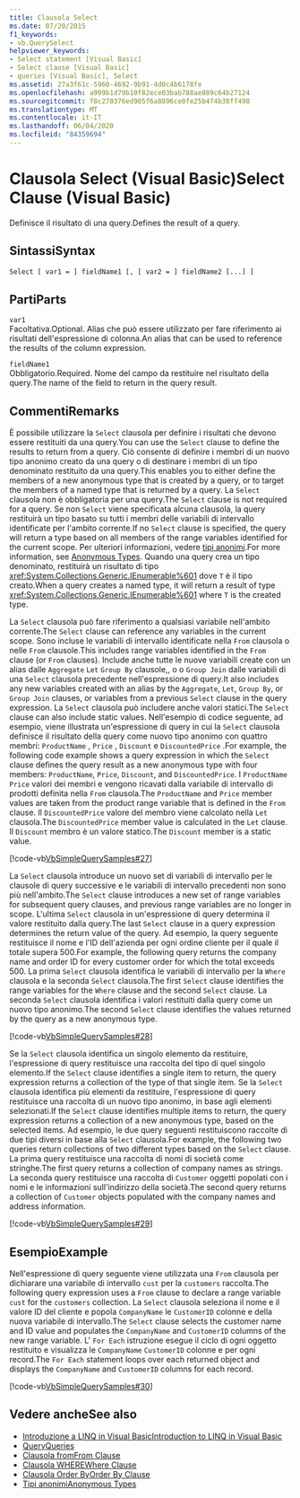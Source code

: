 ```yaml
---
title: Clausola Select
ms.date: 07/20/2015
f1_keywords:
- vb.QuerySelect
helpviewer_keywords:
- Select statement [Visual Basic]
- Select clause [Visual Basic]
- queries [Visual Basic], Select
ms.assetid: 27a3f61c-5960-4692-9b91-4d0c4b6178fe
ms.openlocfilehash: a909b1d79b10f82ece03bab788ae889c64b27124
ms.sourcegitcommit: f8c270376ed905f6a8896ce0fe25b4f4b38ff498
ms.translationtype: MT
ms.contentlocale: it-IT
ms.lasthandoff: 06/04/2020
ms.locfileid: "84359694"
---
```

# <a name="select-clause-visual-basic"></a><span data-ttu-id="6001b-102">Clausola Select (Visual Basic)</span><span class="sxs-lookup"><span data-stu-id="6001b-102">Select Clause (Visual Basic)</span></span>
<span data-ttu-id="6001b-103">Definisce il risultato di una query.</span><span class="sxs-lookup"><span data-stu-id="6001b-103">Defines the result of a query.</span></span>  
  
## <a name="syntax"></a><span data-ttu-id="6001b-104">Sintassi</span><span class="sxs-lookup"><span data-stu-id="6001b-104">Syntax</span></span>  
  
```vb  
Select [ var1 = ] fieldName1 [, [ var2 = ] fieldName2 [...] ]  
```  
  
## <a name="parts"></a><span data-ttu-id="6001b-105">Parti</span><span class="sxs-lookup"><span data-stu-id="6001b-105">Parts</span></span>  
 `var1`  
 <span data-ttu-id="6001b-106">Facoltativa.</span><span class="sxs-lookup"><span data-stu-id="6001b-106">Optional.</span></span> <span data-ttu-id="6001b-107">Alias che può essere utilizzato per fare riferimento ai risultati dell'espressione di colonna.</span><span class="sxs-lookup"><span data-stu-id="6001b-107">An alias that can be used to reference the results of the column expression.</span></span>  
  
 `fieldName1`  
 <span data-ttu-id="6001b-108">Obbligatorio.</span><span class="sxs-lookup"><span data-stu-id="6001b-108">Required.</span></span> <span data-ttu-id="6001b-109">Nome del campo da restituire nel risultato della query.</span><span class="sxs-lookup"><span data-stu-id="6001b-109">The name of the field to return in the query result.</span></span>  
  
## <a name="remarks"></a><span data-ttu-id="6001b-110">Commenti</span><span class="sxs-lookup"><span data-stu-id="6001b-110">Remarks</span></span>  
 <span data-ttu-id="6001b-111">È possibile utilizzare la `Select` clausola per definire i risultati che devono essere restituiti da una query.</span><span class="sxs-lookup"><span data-stu-id="6001b-111">You can use the `Select` clause to define the results to return from a query.</span></span> <span data-ttu-id="6001b-112">Ciò consente di definire i membri di un nuovo tipo anonimo creato da una query o di destinare i membri di un tipo denominato restituito da una query.</span><span class="sxs-lookup"><span data-stu-id="6001b-112">This enables you to either define the members of a new anonymous type that is created by a query, or to target the members of a named type that is returned by a query.</span></span> <span data-ttu-id="6001b-113">La `Select` clausola non è obbligatoria per una query.</span><span class="sxs-lookup"><span data-stu-id="6001b-113">The `Select` clause is not required for a query.</span></span> <span data-ttu-id="6001b-114">Se non `Select` viene specificata alcuna clausola, la query restituirà un tipo basato su tutti i membri delle variabili di intervallo identificate per l'ambito corrente.</span><span class="sxs-lookup"><span data-stu-id="6001b-114">If no `Select` clause is specified, the query will return a type based on all members of the range variables identified for the current scope.</span></span> <span data-ttu-id="6001b-115">Per ulteriori informazioni, vedere [tipi anonimi](../../programming-guide/language-features/objects-and-classes/anonymous-types.md).</span><span class="sxs-lookup"><span data-stu-id="6001b-115">For more information, see [Anonymous Types](../../programming-guide/language-features/objects-and-classes/anonymous-types.md).</span></span> <span data-ttu-id="6001b-116">Quando una query crea un tipo denominato, restituirà un risultato di tipo <xref:System.Collections.Generic.IEnumerable%601> dove `T` è il tipo creato.</span><span class="sxs-lookup"><span data-stu-id="6001b-116">When a query creates a named type, it will return a result of type <xref:System.Collections.Generic.IEnumerable%601> where `T` is the created type.</span></span>  
  
 <span data-ttu-id="6001b-117">La `Select` clausola può fare riferimento a qualsiasi variabile nell'ambito corrente.</span><span class="sxs-lookup"><span data-stu-id="6001b-117">The `Select` clause can reference any variables in the current scope.</span></span> <span data-ttu-id="6001b-118">Sono incluse le variabili di intervallo identificate nella `From` clausola o nelle `From` clausole.</span><span class="sxs-lookup"><span data-stu-id="6001b-118">This includes range variables identified in the `From` clause (or `From` clauses).</span></span> <span data-ttu-id="6001b-119">Include anche tutte le nuove variabili create con un alias dalle `Aggregate` `Let` `Group By` clausole,, o o `Group Join` dalle variabili di una `Select` clausola precedente nell'espressione di query.</span><span class="sxs-lookup"><span data-stu-id="6001b-119">It also includes any new variables created with an alias by the `Aggregate`, `Let`, `Group By`, or `Group Join` clauses, or variables from a previous `Select` clause in the query expression.</span></span> <span data-ttu-id="6001b-120">La `Select` clausola può includere anche valori statici.</span><span class="sxs-lookup"><span data-stu-id="6001b-120">The `Select` clause can also include static values.</span></span> <span data-ttu-id="6001b-121">Nell'esempio di codice seguente, ad esempio, viene illustrata un'espressione di query in cui la `Select` clausola definisce il risultato della query come nuovo tipo anonimo con quattro membri: `ProductName` , `Price` , `Discount` e `DiscountedPrice` .</span><span class="sxs-lookup"><span data-stu-id="6001b-121">For example, the following code example shows a query expression in which the `Select` clause defines the query result as a new anonymous type with four members: `ProductName`, `Price`, `Discount`, and `DiscountedPrice`.</span></span> <span data-ttu-id="6001b-122">I `ProductName` `Price` valori dei membri e vengono ricavati dalla variabile di intervallo di prodotti definita nella `From` clausola.</span><span class="sxs-lookup"><span data-stu-id="6001b-122">The `ProductName` and `Price` member values are taken from the product range variable that is defined in the `From` clause.</span></span> <span data-ttu-id="6001b-123">Il `DiscountedPrice` valore del membro viene calcolato nella `Let` clausola.</span><span class="sxs-lookup"><span data-stu-id="6001b-123">The `DiscountedPrice` member value is calculated in the `Let` clause.</span></span> <span data-ttu-id="6001b-124">Il `Discount` membro è un valore statico.</span><span class="sxs-lookup"><span data-stu-id="6001b-124">The `Discount` member is a static value.</span></span>  
  
 [!code-vb[VbSimpleQuerySamples#27](~/samples/snippets/visualbasic/VS_Snippets_VBCSharp/VbSimpleQuerySamples/VB/QuerySamples1.vb#27)]  
  
 <span data-ttu-id="6001b-125">La `Select` clausola introduce un nuovo set di variabili di intervallo per le clausole di query successive e le variabili di intervallo precedenti non sono più nell'ambito.</span><span class="sxs-lookup"><span data-stu-id="6001b-125">The `Select` clause introduces a new set of range variables for subsequent query clauses, and previous range variables are no longer in scope.</span></span> <span data-ttu-id="6001b-126">L'ultima `Select` clausola in un'espressione di query determina il valore restituito dalla query.</span><span class="sxs-lookup"><span data-stu-id="6001b-126">The last `Select` clause in a query expression determines the return value of the query.</span></span> <span data-ttu-id="6001b-127">Ad esempio, la query seguente restituisce il nome e l'ID dell'azienda per ogni ordine cliente per il quale il totale supera 500.</span><span class="sxs-lookup"><span data-stu-id="6001b-127">For example, the following query returns the company name and order ID for every customer order for which the total exceeds 500.</span></span> <span data-ttu-id="6001b-128">La prima `Select` clausola identifica le variabili di intervallo per la `Where` clausola e la seconda `Select` clausola.</span><span class="sxs-lookup"><span data-stu-id="6001b-128">The first `Select` clause identifies the range variables for the `Where` clause and the second `Select` clause.</span></span> <span data-ttu-id="6001b-129">La seconda `Select` clausola identifica i valori restituiti dalla query come un nuovo tipo anonimo.</span><span class="sxs-lookup"><span data-stu-id="6001b-129">The second `Select` clause identifies the values returned by the query as a new anonymous type.</span></span>  
  
 [!code-vb[VbSimpleQuerySamples#28](~/samples/snippets/visualbasic/VS_Snippets_VBCSharp/VbSimpleQuerySamples/VB/QuerySamples1.vb#28)]  
  
 <span data-ttu-id="6001b-130">Se la `Select` clausola identifica un singolo elemento da restituire, l'espressione di query restituisce una raccolta del tipo di quel singolo elemento.</span><span class="sxs-lookup"><span data-stu-id="6001b-130">If the `Select` clause identifies a single item to return, the query expression returns a collection of the type of that single item.</span></span> <span data-ttu-id="6001b-131">Se la `Select` clausola identifica più elementi da restituire, l'espressione di query restituisce una raccolta di un nuovo tipo anonimo, in base agli elementi selezionati.</span><span class="sxs-lookup"><span data-stu-id="6001b-131">If the `Select` clause identifies multiple items to return, the query expression returns a collection of a new anonymous type, based on the selected items.</span></span> <span data-ttu-id="6001b-132">Ad esempio, le due query seguenti restituiscono raccolte di due tipi diversi in base alla `Select` clausola.</span><span class="sxs-lookup"><span data-stu-id="6001b-132">For example, the following two queries return collections of two different types based on the `Select` clause.</span></span> <span data-ttu-id="6001b-133">La prima query restituisce una raccolta di nomi di società come stringhe.</span><span class="sxs-lookup"><span data-stu-id="6001b-133">The first query returns a collection of company names as strings.</span></span> <span data-ttu-id="6001b-134">La seconda query restituisce una raccolta di `Customer` oggetti popolati con i nomi e le informazioni sull'indirizzo della società.</span><span class="sxs-lookup"><span data-stu-id="6001b-134">The second query returns a collection of `Customer` objects populated with the company names and address information.</span></span>  
  
 [!code-vb[VbSimpleQuerySamples#29](~/samples/snippets/visualbasic/VS_Snippets_VBCSharp/VbSimpleQuerySamples/VB/QuerySamples1.vb#29)]  
  
## <a name="example"></a><span data-ttu-id="6001b-135">Esempio</span><span class="sxs-lookup"><span data-stu-id="6001b-135">Example</span></span>  
 <span data-ttu-id="6001b-136">Nell'espressione di query seguente viene utilizzata una `From` clausola per dichiarare una variabile di intervallo `cust` per la `customers` raccolta.</span><span class="sxs-lookup"><span data-stu-id="6001b-136">The following query expression uses a `From` clause to declare a range variable `cust` for the `customers` collection.</span></span> <span data-ttu-id="6001b-137">La `Select` clausola seleziona il nome e il valore ID del cliente e popola `CompanyName` le `CustomerID` colonne e della nuova variabile di intervallo.</span><span class="sxs-lookup"><span data-stu-id="6001b-137">The `Select` clause selects the customer name and ID value and populates the `CompanyName` and `CustomerID` columns of the new range variable.</span></span> <span data-ttu-id="6001b-138">L' `For Each` istruzione esegue il ciclo di ogni oggetto restituito e visualizza le `CompanyName` `CustomerID` colonne e per ogni record.</span><span class="sxs-lookup"><span data-stu-id="6001b-138">The `For Each` statement loops over each returned object and displays the `CompanyName` and `CustomerID` columns for each record.</span></span>  
  
 [!code-vb[VbSimpleQuerySamples#30](~/samples/snippets/visualbasic/VS_Snippets_VBCSharp/VbSimpleQuerySamples/VB/QuerySamples1.vb#30)]  
  
## <a name="see-also"></a><span data-ttu-id="6001b-139">Vedere anche</span><span class="sxs-lookup"><span data-stu-id="6001b-139">See also</span></span>

- [<span data-ttu-id="6001b-140">Introduzione a LINQ in Visual Basic</span><span class="sxs-lookup"><span data-stu-id="6001b-140">Introduction to LINQ in Visual Basic</span></span>](../../programming-guide/language-features/linq/introduction-to-linq.md)
- [<span data-ttu-id="6001b-141">Query</span><span class="sxs-lookup"><span data-stu-id="6001b-141">Queries</span></span>](index.md)
- [<span data-ttu-id="6001b-142">Clausola from</span><span class="sxs-lookup"><span data-stu-id="6001b-142">From Clause</span></span>](from-clause.md)
- [<span data-ttu-id="6001b-143">Clausola WHERE</span><span class="sxs-lookup"><span data-stu-id="6001b-143">Where Clause</span></span>](where-clause.md)
- [<span data-ttu-id="6001b-144">Clausola Order By</span><span class="sxs-lookup"><span data-stu-id="6001b-144">Order By Clause</span></span>](order-by-clause.md)
- [<span data-ttu-id="6001b-145">Tipi anonimi</span><span class="sxs-lookup"><span data-stu-id="6001b-145">Anonymous Types</span></span>](../../programming-guide/language-features/objects-and-classes/anonymous-types.md)
